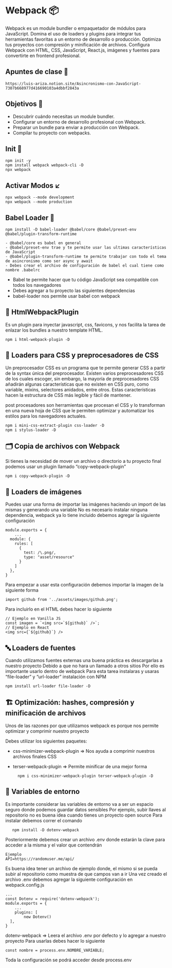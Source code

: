 # Webpack 	:package:
Webpack es un module bundler o empaquetador de módulos para JavaScript. Domina el uso de loaders y plugins para integrar tus herramientas favoritas a un entorno de desarrollo o producción. Optimiza tus proyectos con compresión y minificación de archivos. Configura Webpack con HTML, CSS, JavaScript, React.js, imágenes y fuentes para convertirte en frontend profesional.

## Apuntes de clase :green_book:
    https://luis-ariza.notion.site/Asincronismo-con-JavaScript-7307b668977d416690103a4dbbf2843a


## Objetivos :rocket:
 
* Descubrir cuándo necesitas un module bundler.
* Configurar un entorno de desarrollo profesional con Webpack.
* Preparar un bundle para enviar a producción con Webpack.
* Compilar tu proyecto con webpacks.

## Init :beginner:
    npm init -y
    npm install webpack webpack-cli -D
    npx webpack
    
## Activar Modos :arrow_lower_left:
    npx webpack --mode development
    npx webpack --mode production
    
##  Babel Loader 💛 
    npm install -D babel-loader @babel/core @babel/preset-env @babel/plugin-transform-runtime

    - @babel/core es babel en general
    - @babel/preset-env trae y te permite usar las ultimas características de JavaScript
    - @babel/plugin-transform-runtime te permite trabajar con todo el tema de asincronismo como ser async y await
    - Debes crear el archivo de configuración de babel el cual tiene como nombre .babelrc


* Babel te permite hacer que tu código JavaScript sea compatible con todos los navegadores
* Debes agregar a tu proyecto las siguientes dependencias
* babel-loader nos permite usar babel con webpack


## :orange_book: HtmlWebpackPlugin 
Es un plugin para inyectar javascript, css, favicons, y nos facilita la tarea de enlazar los bundles a nuestro template HTML.

    npm i html-webpack-plugin -D

## 📘 Loaders para CSS y preprocesadores de CSS 

Un preprocesador CSS es un programa que te permite generar CSS a partir de la syntax única del preprocesador. Existen varios preprocesadores CSS de los cuales escoger, sin embargo, la mayoría de preprocesadores CSS añadirán algunas características que no existen en CSS puro, como variable, mixins, selectores anidados, entre otros. Estas características hacen la estructura de CSS más legible y fácil de mantener.

post procesadores son herramientas que procesan el CSS y lo transforman en una nueva hoja de CSS que le permiten optimizar y automatizar los estilos para los navegadores actuales.

    npm i mini-css-extract-plugin css-loader -D
    npm i stylus-loader -D
    
## 🗂️ Copia de archivos con Webpack
Si tienes la necesidad de mover un archivo o directorio a tu proyecto final podemos usar un plugin llamado “copy-webpack-plugin”

    npm i copy-webpack-plugin -D
    
## 🎴 Loaders de imágenes
Puedes usar una forma de importar las imágenes haciendo un import de las mismas y generando una variable
No es necesario instalar ninguna dependencia, webpack ya lo tiene incluido debemos agregar la siguiente configuración

    module.exports = {
        ...
      module: {
        rules: [
          {
            test: /\.png/,
            type: "asset/resource"
          }
        ]
      },
    }

Para empezar a usar esta configuración debemos importar la imagen de la siguiente forma
    
    import github from '../assets/images/github.png';

Para incluirlo en el HTML debes hacer lo siguiente

    // Ejemplo en Vanilla JS
    const imagen = `<img src=`${github}` />`;
    // Ejemplo en React
    <img src={`${github}`} />

## 🔤 Loaders de fuentes
Cuando utilizamos fuentes externas una buena práctica es descargarlas a nuestro proyecto
Debido a que no hara un llamado a otros sitios
Por ello es importante usarlo dentro de webpack
Para esta tarea instalaras y usaras “file-loader” y “url-loader”
instalación con NPM

    npm install url-loader file-loader -D
    
## 🏗️ Optimización: hashes, compresión y minificación de archivos

Unos de las razones por que utilizamos webpack es porque nos permite optimizar y comprimir nuestro proyecto

Debes utilizar los siguientes paquetes:

* css-minimizer-webpack-plugin ⇒ Nos ayuda a comprimir nuestros archivos finales CSS
* terser-webpack-plugin ⇒ Permite minificar de una mejor forma

        npm i css-minimizer-webpack-plugin terser-webpack-plugin -D

## 🔑 Variables de entorno

Es importante considerar las variables de entorno va a ser un espacio seguro donde podemos guardar datos sensibles
Por ejemplo, subir llaves al repositorio no es buena idea cuando tienes un proyecto open source
Para instalar debemos correr el comando

       npm install -D dotenv-webpack

Posteriormente debemos crear un archivo .env donde estarán la clave para acceder a la misma y el valor que contendrán

    Ejemplo 
    API=https://randomuser.me/api/
    
Es buena idea tener un archivo de ejemplo donde, el mismo si se pueda subir al repositorio como muestra de que campos van a ir
Una vez creado el archivo .env debemos agregar la siguiente configuración en webpack.config.js

    ...
    const Dotenv = require('dotenv-webpack');
    module.exports = {
        ...
        plugins: [
            new Dotenv()
      ],
    }
    
dotenv-webpack ⇒ Leera el archivo .env por defecto y lo agregar a nuestro proyecto
Para usarlas debes hacer lo siguiente

    const nombre = process.env.NOMBRE_VARIABLE;
    
Toda la configuración se podrá acceder desde process.env
